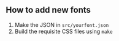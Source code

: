 How to add new fonts
--------------------

1. Make the JSON in `src/yourfont.json`
2. Build the requisite CSS files using `make`
